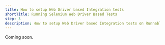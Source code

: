 ```yaml
---
title: How to setup Web Driver based Integration tests
shortTitle: Running Selenium Web Driver Based Tests
step: 3
description: How to setup Web Driver based Integration tests on Runnable.
---
```


Coming soon.
